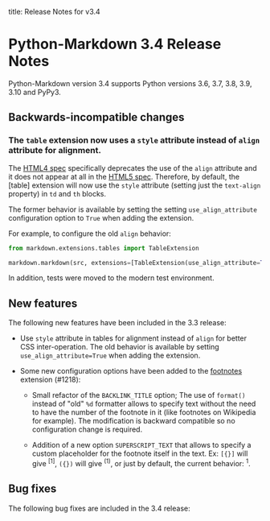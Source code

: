title: Release Notes for v3.4

# Python-Markdown 3.4 Release Notes

Python-Markdown version 3.4 supports Python versions 3.6, 3.7, 3.8, 3.9, 3.10 and
PyPy3.

## Backwards-incompatible changes

### The `table` extension now uses a `style` attribute instead of `align` attribute for alignment.

The [HTML4 spec][spec4] specifically
deprecates the use of the `align` attribute and it does not appear at all in the 
[HTML5 spec][spec5]. Therefore, by default, the [table] extension will now use the `style`
attribute (setting just the `text-align` property) in `td` and `th` blocks.

[spec4]: https://www.w3.org/TR/html4/present/graphics.html#h-15.1.2
[spec5]: https://www.w3.org/TR/html53/tabular-data.html#attributes-common-to-td-and-th-elements

The former behavior is available by setting the setting `use_align_attribute` configuration
option to `True` when adding the extension.

For example, to configure the old `align` behavior:

```python
from markdown.extensions.tables import TableExtension

markdown.markdown(src, extensions=[TableExtension(use_align_attribute=True)])
```

In addition, tests were moved to the modern test environment.

## New features

The following new features have been included in the 3.3 release:

* Use `style` attribute in tables for alignment instead of `align` for better CSS
  inter-operation. The old behavior is available by setting `use_align_attribute=True` when
  adding the extension.

* Some new configuration options have been added to the [footnotes](../extensions/footnotes.md)
  extension (#1218):

    * Small refactor of the `BACKLINK_TITLE` option; The use of `format()` instead
      of "old" `%d` formatter allows to specify text without the need to have the
      number of the footnote in it (like footnotes on Wikipedia for example).
      The modification is backward compatible so no configuration change is required.

    * Addition of a new option `SUPERSCRIPT_TEXT` that allows to specify a custom
      placeholder for the footnote itself in the text.
      Ex: `[{}]` will give <sup>[1]</sup>, `({})` will give <sup>(1)</sup>,
      or just by default, the current behavior: <sup>1</sup>.

## Bug fixes

The following bug fixes are included in the 3.4 release:

